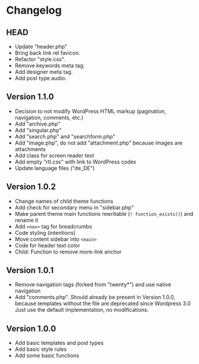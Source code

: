 # Changelog #


## HEAD ##

* Update "header.php"
* Bring back link rel favicon.
* Refactor "style.css".
* Remove keywords meta tag.
* Add designer meta tag.
* Add post type audio.


## Version 1.1.0 ##

* Decision to not modify WordPress HTML markup (pagination, navigation, comments, etc.)
* Add "archive.php"
* Add "singular.php"
* Add "search.php" and "searchform.php"
* Add "image.php", do not add "attachment.php" because images are attachments
* Add class for screen reader text
* Add empty "rtl.css" with link to WordPress codex
* Update language files ("de_DE")


## Version 1.0.2 ##

* Change names of child theme functions
* Add check for secondary menu in "sidebar.php"
* Make parent theme main functions rewritable (`! function_exists()`)
  and rename it
* Add `<nav>` tag for breadcrumbs
* Code styling (intentions)
* Move content sidebar into `<main>`
* Code for header text color
* Child: Function to remove more-link anchor


## Version 1.0.1 ##

* Remove navigation tags (forked from "twenty*") and use native navigation
* Add "comments.php". Should already be present in Version 1.0.0, because
  templates without the file are deprecated since Wordpress 3.0
  Just use the default implementation, no modifications.


## Version 1.0.0 ##

* Add basic templates and post types
* Add basic style rules
* Add some basic functions
